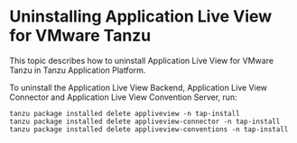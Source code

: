 # Uninstalling Application Live View for VMware Tanzu

This topic describes how to uninstall Application Live View for VMware Tanzu in Tanzu Application Platform.

To uninstall the Application Live View Backend, Application Live View Connector and Application Live View Convention Server, run:

```
tanzu package installed delete appliveview -n tap-install
tanzu package installed delete appliveview-connector -n tap-install
tanzu package installed delete appliveview-conventions -n tap-install
```